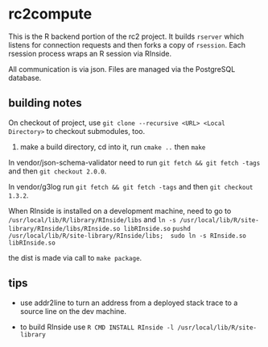 # rc2compute

This is the R backend portion of the rc2 project. It builds `rserver` which listens for connection requests and then forks a copy of `rsession`. Each rsession process wraps an R session via RInside.

All communication is via json. Files are managed via the PostgreSQL database.

## building notes

On checkout of project, use `git clone --recursive <URL> <Local Directory>` to checkout submodules, too.

1. make a build directory, cd into it, run `cmake ..` then `make`

In vendor/json-schema-validator need to run `git fetch && git fetch -tags` and then `git checkout 2.0.0`.

In vendor/g3log run `git fetch && git fetch -tags` and then `git checkout 1.3.2`.

When RInside is installed on a development machine, need to go to `/usr/local/lib/R/library/RInside/libs` and `ln -s /usr/local/lib/R/site-library/RInside/libs/RInside.so libRInside.so`
`pushd /usr/local/lib/R/site-library/RInside/libs;  sudo ln -s RInside.so libRInside.so`

the dist is made via call to `make package`.

## tips

* use addr2line to turn an address from a deployed stack trace to a source line on the dev machine.

* to build RInside use `R CMD INSTALL RInside -l /usr/local/lib/R/site-library`
